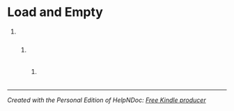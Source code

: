 # Load and Empty

1. &nbsp;
   1. ### &nbsp;
      1. ###### 
***
_Created with the Personal Edition of HelpNDoc: [Free Kindle producer](<https://www.helpndoc.com/feature-tour/create-ebooks-for-amazon-kindle>)_
